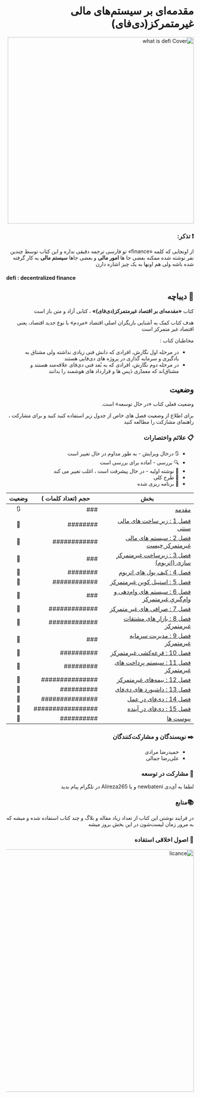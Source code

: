 <div dir="rtl">


#  مقدمه‌ای بر سیستم‌های مالی غیر‌متمرکز(دی‌فای)


<img src="https://github.com/defi-master/defi_book/blob/master/images/draft%20cover.png" width=500 alt="what is defi Cover">

### :exclamation: تذکر:

از اونجایی که کلمه «finance» تو فارسی ترجمه دقیقی نداره و این کتاب توسط چندین نفر نوشته شده ممکنه بعضی جا ها **امور مالی** و بعضی جاها **سیستم مالی** به کار گرفته شده باشه ولی هم اونها به یک چیز اشاره دارن 
<div dir="ltr">
  <h4>defi : decentralized finance</h4>
</div>


##  :page_facing_up: دیباچه
کتاب **«مقدمه‌ای بر اقتصاد غیر‌متمرکز(دی‌فای)»** ، کتابی آزاد و  متن باز است 

هدف کتاب کمک به آشنایی بازیگران اصلی اقتصاد «مردم» با نوع جدید اقتصاد، یعنی اقتصاد غیر متمرکز است 

مخاطبان کتاب :
* در مرحله اول نگارش، افرادی که دانش فنی زیادی نداشته ولی مشتاق به یادگیری و سرمایه گذاری در پروژه های دی‌فایی هستند
* در مرحله دوم نگارش، افرادی که به بُعد فنی دی‌فای علاقه‌مند هستند و مشتاق‌اند که معماری دَپس ها و قرارداد های هوشمند را بدانند

## وضعیت

وضعیت فعلی کتاب «در حال توسعه» است.

برای اطلاع از وضعیت فصل های خاص از جدول زیر استفاده کنید کنید و برای مشارکت ، راهنمای مشارکت را مطالعه کنید 


### :clipboard: علائم واختصارات

* :arrows_clockwise:   درحال ویرایش - به طور مداوم در حال تغییر است
* :mag: بررسی - آماده برای بررسی است
* :lock_with_ink_pen: نوشته اولیه - در حال پیشرفت است ، اغلب تغییر می کند
* :bookmark_tabs: طرح کلی 
* :thought_balloon: برنامه ریزی شده


| بخش | حجم (تعداد کلمات ) |  وضعیت |
|-------|------|:------:|
| [مقدمه](https://github.com/defi-master/defi_book/blob/master/book/%D9%85%D9%82%D8%AF%D9%85%D9%87) | ### | :arrows_clockwise: |
| [فصل 1 : زیر ساخت های مالی سنتی](https://github.com/defi-master/defi_book/blob/master/book/%D9%81%D8%B5%D9%84%201) | ######## | :bookmark_tabs: |
| [فصل 2 : سیستم های مالی  غیر‌متمرکز چیست](https://github.com/defi-master/defi_book/blob/master/book/%D9%81%D8%B5%D9%84%202) | ############ | :thought_balloon: |
| [فصل 3 : زیرساخت غیر‌متمرکز سازی (اتریوم)](https://github.com/defi-master/defi_book/blob/master/book/%D9%81%D8%B5%D9%84%203) | ### | :thought_balloon: |
| [فصل 4 : کیف پول های اتریوم](https://github.com/defi-master/defi_book/blob/master/book/%D9%81%D8%B5%D9%84%204) | ######## | :thought_balloon: |
| [فصل 5 : استیبل کوین غیرمتمرکز](https://github.com/defi-master/defi_book/blob/master/book/%D9%81%D8%B5%D9%84%205) | ############ | :thought_balloon: |
| [فصل 6 : سیستم های وام‌دهی و وام‌گیریِ غیر‌متمرکز](https://github.com/defi-master/defi_book/blob/master/book/%D9%81%D8%B5%D9%84%206) | ### | :thought_balloon: |
| [فصل 7 : صرافی های غیر متمرکز ](https://github.com/defi-master/defi_book/blob/master/book/%D9%81%D8%B5%D9%84%207) | ############# | :thought_balloon: |
| [فصل 8 : بازار های مشتقات غیرمتمرکز](https://github.com/defi-master/defi_book/blob/master/book/%D9%81%D8%B5%D9%84%208) | ############# | :thought_balloon: |
| [فصل 9 : مدیریت سرمایه غیر‌متمرکز](https://github.com/defi-master/defi_book/blob/master/book/%D9%81%D8%B5%D9%84%209) | ### | :thought_balloon: |
| [فصل 10 : قرعه‌کشی غیر‌متمرکز](https://github.com/defi-master/defi_book/blob/master/book/%D9%81%D8%B5%D9%84%2010) | ########## | :thought_balloon: |
| [فصل 11 : سیستم پرداخت های غیر‌متمرکز](https://github.com/defi-master/defi_book/blob/master/book/%D9%81%D8%B5%D9%84%2011) | ######### | :thought_balloon: |
| [فصل 12 : بیمه‌های غیر‌متمرکز ](https://github.com/defi-master/defi_book/blob/master/book/%D9%81%D8%B5%D9%84%2012) | ############### | :thought_balloon: |
| [فصل 13 : داشبورد های دی‌فای ](https://github.com/defi-master/defi_book/blob/master/book/%D9%81%D8%B5%D9%84%2013) | ########## | :lock_with_ink_pen: |
| [فصل 14 : دی‌فای در عمل ](https://github.com/defi-master/defi_book/blob/master/book/%D9%81%D8%B5%D9%84%2014) | ############### | :thought_balloon: |
| [فصل 15 : دی‌فای در آینده](https://github.com/defi-master/defi_book/blob/master/book/%D9%81%D8%B5%D9%84%2015) | ################# | :thought_balloon: |
| [ پیوست ها](https://github.com/defi-master/defi_book/blob/master/book/%D9%BE%DB%8C%D9%88%D8%B3%D8%AA%20%D9%87%D8%A7) | ########## | :thought_balloon: |

### :black_nib: نویسندگان و مشارکت‌کنندگان
* حمید‌رضا مرادی 
* علی‌رضا جمالی

### :pencil: مشارکت در توسعه
لطفا به آی‌دی newbateni و یا Alireza265 در تلگرام پیام بدید


### :books:منابع
در فرایند نوشتن این کتاب از تعداد زیاد مقاله و بلاگ و چند کتاب استفاده شده و میشه که به مرور زمان لیست‌شون در این بخش بروز میشه


### :pushpin: اصول اخلاقی استفاده
<img src="https://github.com/defi-master/defi_book/blob/master/images/Screenshot%20from%202020-08-23%2023-24-35.png" width=650 alt="licance">


</div>
